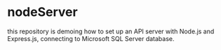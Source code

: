 # nodeServer

this repository is demoing how to set up an API server with Node.js and Express.js, connecting to Microsoft SQL Server database.
